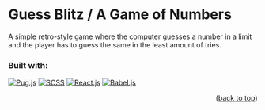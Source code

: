 <!-- Improved compatibility of back-to-top link: See: https://github.com/othneildrew/Best-README-Template/pull/73 -->
<a id="readme-top"></a>

# Guess Blitz / A Game of Numbers

A simple retro-style game where the computer guesses a number in a limit and the player has to guess the same in the least amount of tries.

### Built with:
[![Pug.js][Pug.js]][Pug-url]  [![SCSS][Scss.css]][Scss-url]  [![React.js][React.js]][React-url]  [![Babel.js][Babel.js]][Babel-url]

<p align="right">(<a href="#readme-top">back to top</a>)</p>

<!-- MARKDOWN LINKS & IMAGES -->
<!-- https://www.markdownguide.org/basic-syntax/#reference-style-links -->
[Pug.js]: https://img.shields.io/badge/Pug-EFCCA3?style=for-the-badge&logo=pug&logoColor=56332B
[Pug-url]: https://pugjs.org/
[Scss.css]: https://img.shields.io/badge/Scss-F8F9FA?style=for-the-badge&logo=sass&logoColor=CC6699
[Scss-url]: https://sass-lang.com/
[React.js]: https://img.shields.io/badge/React-23272F?style=for-the-badge&logo=react&logoColor=61DAFB
[React-url]: https://reactjs.org/
[Babel.js]: https://img.shields.io/badge/Babel-3B3C38?style=for-the-badge&logo=babel&logoColor=F9DC3E
[Babel-url]: https://babeljs.io/
